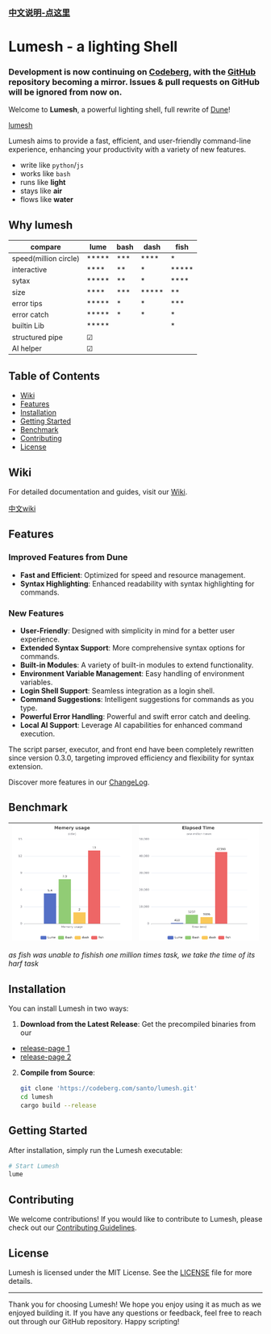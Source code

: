 ### [中文说明-点这里](README-cn.md)
# Lumesh - a lighting Shell

### Development is now continuing on [Codeberg](https://codeberg.org/santo/lumesh), with the [GitHub](https://github.com/superiums/lumesh) repository becoming a mirror. Issues & pull requests on GitHub will be ignored from now on.


Welcome to **Lumesh**, a powerful lighting shell, full rewrite of [Dune](https://github.com/adam-mcdaniel/dune)!

[lumesh](https://codeberg.org/santo/lumesh/raw/branch/main/assets/lumesh.png)

Lumesh aims to provide a fast, efficient, and user-friendly command-line experience, enhancing your productivity with a variety of new features.

- write like `python`/`js`
- works like `bash`
- runs like **light**
- stays like **air**
- flows like **water**

## Why lumesh

| compare |    lume       |     bash      |     dash      |     fish      |
|---------|---------------|---------------|---------------|---------------|
| speed(million circle)    |     *****     |     ***       |     ****      |    *          |
| interactive    |     ****      |     **        |     *         |    *****      |
| sytax    |     *****     |     **        |     *         |    ****       |
| size    |     ****      |     ***       |     *****     |    **         |
| error tips|     *****     |     *         |     *         |    ***        |
| error catch|     *****     |     *         |     *         |    *        |
| builtin Lib  |     *****     |               |               |    *       |
| structured pipe|     ☑     |               |               |              |
| AI helper  |     ☑        |               |               |               |


## Table of Contents
- [Wiki](#wiki)
- [Features](#features)
- [Installation](#installation)
- [Getting Started](#getting-started)
- [Benchmark](#benchmark)
- [Contributing](#contributing)
- [License](#license)

## Wiki
For detailed documentation and guides, visit our [Wiki](https://codeberg.com/santo/lumesh/wiki).

[中文wiki](https://codeberg.org/santo/lumesh/wiki/HOME-cn.md)

## Features

### Improved Features from Dune
- **Fast and Efficient**: Optimized for speed and resource management.
- **Syntax Highlighting**: Enhanced readability with syntax highlighting for commands.

### New Features
- **User-Friendly**: Designed with simplicity in mind for a better user experience.
- **Extended Syntax Support**: More comprehensive syntax options for commands.
- **Built-in Modules**: A variety of built-in modules to extend functionality.
- **Environment Variable Management**: Easy handling of environment variables.
- **Login Shell Support**: Seamless integration as a login shell.
- **Command Suggestions**: Intelligent suggestions for commands as you type.
- **Powerful Error Handling**: Powerful and swift error catch and deeling.
- **Local AI Support**: Leverage AI capabilities for enhanced command execution.

The script parser, executor, and front end have been completely rewritten since version 0.3.0, targeting improved efficiency and flexibility for syntax extension.

Discover more features in our [ChangeLog](CHANGELOG.md).

## Benchmark

| ![highlight](assets/mem_chart.png) | ![highlight](assets/time_chart.png) |
|------------------------|------------------------|

_as fish was unable to fishish one million times task, we take the time of its harf task_


## Installation

You can install Lumesh in two ways:

1. **Download from the Latest Release**: Get the precompiled binaries from our
- [release-page 1](https://codeberg.com/santo/lumesh/releases)
- [release-page 2](https://github.com/superiums/lumesh/releases)
2. **Compile from Source**:
   ```bash
   git clone 'https://codeberg.com/santo/lumesh.git'
   cd lumesh
   cargo build --release
   ```

## Getting Started

After installation, simply run the Lumesh executable:

```bash
# Start Lumesh
lume
```

## Contributing

We welcome contributions! If you would like to contribute to Lumesh, please check out our [Contributing Guidelines](CONTRIBUTING.md).

## License

Lumesh is licensed under the MIT License. See the [LICENSE](LICENSE) file for more details.

---

Thank you for choosing Lumesh! We hope you enjoy using it as much as we enjoyed building it. If you have any questions or feedback, feel free to reach out through our GitHub repository. Happy scripting!
